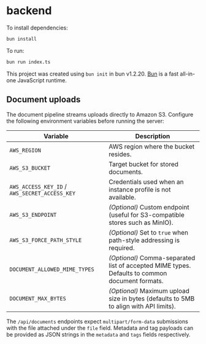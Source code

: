 # backend

To install dependencies:

```bash
bun install
```

To run:

```bash
bun run index.ts
```

This project was created using `bun init` in bun v1.2.20. [Bun](https://bun.com) is a fast all-in-one JavaScript runtime.

## Document uploads

The document pipeline streams uploads directly to Amazon S3. Configure the following
environment variables before running the server:

| Variable | Description |
| --- | --- |
| `AWS_REGION` | AWS region where the bucket resides. |
| `AWS_S3_BUCKET` | Target bucket for stored documents. |
| `AWS_ACCESS_KEY_ID` / `AWS_SECRET_ACCESS_KEY` | Credentials used when an instance profile is not available. |
| `AWS_S3_ENDPOINT` | *(Optional)* Custom endpoint (useful for S3-compatible stores such as MinIO). |
| `AWS_S3_FORCE_PATH_STYLE` | *(Optional)* Set to `true` when path-style addressing is required. |
| `DOCUMENT_ALLOWED_MIME_TYPES` | *(Optional)* Comma-separated list of accepted MIME types. Defaults to common document formats. |
| `DOCUMENT_MAX_BYTES` | *(Optional)* Maximum upload size in bytes (defaults to 5MB to align with API limits). |

The `/api/documents` endpoints expect `multipart/form-data` submissions with the file
attached under the `file` field. Metadata and tag payloads can be provided as JSON strings
in the `metadata` and `tags` fields respectively.
